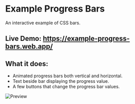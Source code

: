 # Example Progress Bars
An interactive example of CSS bars.

## Live Demo: https://example-progress-bars.web.app/

## What it does:
- Animated progress bars both vertical and horizontal.
- Text beside bar displaying the progress value.
- A few buttons that change the progress bar values.

![Preview](https://github.com/dieharders/example-css-bars/blob/master/preview.png)